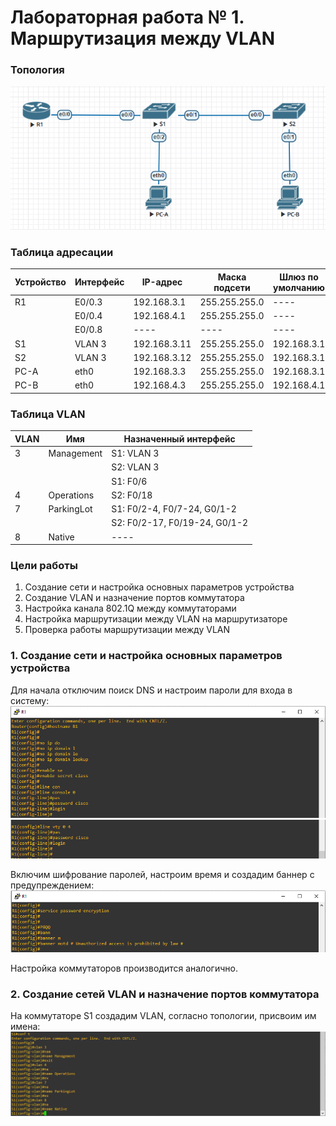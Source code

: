 # Лабораторная работа № 1. Маршрутизация между VLAN
### Топология
![](https://github.com/alexander-ru/otus/blob/main/lab_1/topology.png)
### Таблица адресации
Устройство  | Интерфейс | IP-адрес | Маска подсети | Шлюз по умолчанию
------------|-----------|----------|---------------|------------------
R1  | E0/0.3 | 192.168.3.1 | 255.255.255.0 | ----
|   | E0/0.4 | 192.168.4.1 | 255.255.255.0 | ----
|   |E0/0.8  | ---- |---- | ----
S1  | VLAN 3 | 192.168.3.11 | 255.255.255.0 | 192.168.3.1
S2  | VLAN 3 | 192.168.3.12 | 255.255.255.0 | 192.168.3.1
PC-A | eth0 | 192.168.3.3 | 255.255.255.0 | 192.168.3.1
PC-B | eth0 | 192.168.4.3 | 255.255.255.0 | 192.168.4.1
### Таблица VLAN
VLAN | Имя | Назначенный интерфейс
---- | ---- | ---- 
3 | Management | S1: VLAN 3 
| | | S2: VLAN 3
| | | S1: F0/6
4 | Operations | S2: F0/18
7 | ParkingLot | S1: F0/2-4, F0/7-24, G0/1-2 
| | | S2: F0/2-17, F0/19-24, G0/1-2 
8 | Native | ----
### Цели работы
1. Создание сети и настройка основных параметров устройства
2. Создание VLAN и назначение портов коммутатора
3. Настройка канала 802.1Q между коммутаторами
4. Настройка маршрутизации между VLAN на маршрутизаторе
5. Проверка работы маршрутизации между VLAN

### 1. Создание сети и настройка основных параметров устройства
Для начала отключим поиск DNS и настроим пароли для входа в систему:
![](https://github.com/alexander-ru/otus/blob/main/lab_1/router_settings_1.png)
![](https://github.com/alexander-ru/otus/blob/main/lab_1/router_settings_2.png)

Включим шифрование паролей, настроим время и создадим баннер с предупреждением:
![](https://github.com/alexander-ru/otus/blob/main/lab_1/router_settings_3.png)

Настройка коммутаторов производится аналогично.
### 2. Создание сетей VLAN и назначение портов коммутатора
На коммутаторе S1 создадим VLAN, согласно топологии, присвоим им имена:
![](https://github.com/alexander-ru/otus/blob/main/lab_1/create_vlan.png)

